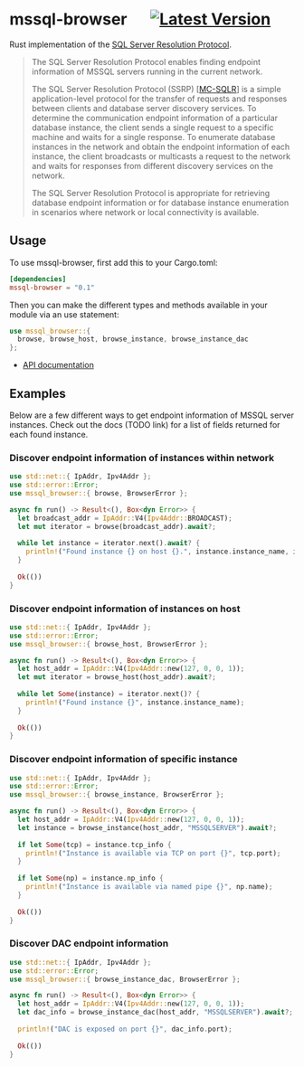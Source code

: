 # mssql-browser &emsp; [![Latest Version]][crates.io]

[Latest Version]: https://img.shields.io/crates/v/mssql-browser
[crates.io]: https://crates.io/crates/mssql-browser

Rust implementation of the [SQL Server Resolution Protocol](https://docs.microsoft.com/en-us/openspecs/windows_protocols/ms-wpo/c67adffd-2740-435d-bda7-dc66fb13f1b7).

> The SQL Server Resolution Protocol enables finding endpoint information of MSSQL servers running in the current network.
>
> The SQL Server Resolution Protocol (SSRP) [[MC-SQLR](https://docs.microsoft.com/en-us/openspecs/windows_protocols/mc-sqlr/1ea6e25f-bff9-4364-ba21-5dc449a601b7)] is a simple application-level protocol for the transfer of requests and responses between clients and database server discovery services. To determine the communication endpoint information of a particular database instance, the client sends a single request to a specific machine and waits for a single response. To enumerate database instances in the network and obtain the endpoint information of each instance, the client broadcasts or multicasts a request to the network and waits for responses from different discovery services on the network.
>
> The SQL Server Resolution Protocol is appropriate for retrieving database endpoint information or for database instance enumeration in scenarios where network or local connectivity is available.

## Usage
To use mssql-browser, first add this to your Cargo.toml:
```toml
[dependencies]
mssql-browser = "0.1"
```

Then you can make the different types and methods available in your module via an use statement:
```rust
use mssql_browser::{ 
  browse, browse_host, browse_instance, browse_instance_dac
};
```

- [API documentation](https://docs.rs/tantivy/0.1.0)

## Examples
Below are a few different ways to get endpoint information of MSSQL server instances.
Check out the docs (TODO link) for a list of fields returned for each found instance.

### Discover endpoint information of instances within network
```rust
use std::net::{ IpAddr, Ipv4Addr };
use std::error::Error;
use mssql_browser::{ browse, BrowserError };

async fn run() -> Result<(), Box<dyn Error>> {
  let broadcast_addr = IpAddr::V4(Ipv4Addr::BROADCAST);
  let mut iterator = browse(broadcast_addr).await?;
  
  while let instance = iterator.next().await? {
    println!("Found instance {} on host {}.", instance.instance_name, instance.addr);
  }
  
  Ok(())
}
```

### Discover endpoint information of instances on host
```rust
use std::net::{ IpAddr, Ipv4Addr };
use std::error::Error;
use mssql_browser::{ browse_host, BrowserError };

async fn run() -> Result<(), Box<dyn Error>> {
  let host_addr = IpAddr::V4(Ipv4Addr::new(127, 0, 0, 1));
  let mut iterator = browse_host(host_addr).await?;
  
  while let Some(instance) = iterator.next()? {
    println!("Found instance {}", instance.instance_name);
  }
  
  Ok(())
}
```

### Discover endpoint information of specific instance
```rust
use std::net::{ IpAddr, Ipv4Addr };
use std::error::Error;
use mssql_browser::{ browse_instance, BrowserError };

async fn run() -> Result<(), Box<dyn Error>> {
  let host_addr = IpAddr::V4(Ipv4Addr::new(127, 0, 0, 1));
  let instance = browse_instance(host_addr, "MSSQLSERVER").await?;
  
  if let Some(tcp) = instance.tcp_info {
    println!("Instance is available via TCP on port {}", tcp.port);
  }
 
  if let Some(np) = instance.np_info {
    println!("Instance is available via named pipe {}", np.name);
  }
 
  Ok(())
}
```

### Discover DAC endpoint information
```rust
use std::net::{ IpAddr, Ipv4Addr };
use std::error::Error;
use mssql_browser::{ browse_instance_dac, BrowserError };

async fn run() -> Result<(), Box<dyn Error>> {
  let host_addr = IpAddr::V4(Ipv4Addr::new(127, 0, 0, 1));
  let dac_info = browse_instance_dac(host_addr, "MSSQLSERVER").await?;
  
  println!("DAC is exposed on port {}", dac_info.port);
 
  Ok(())
}
```